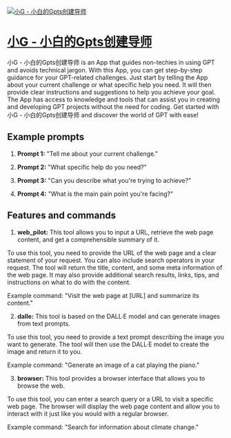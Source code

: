 [![小G - 小白的Gpts创建导师](null)](https://chat.openai.com/g/g-llhxGqF04-xiao-g-xiao-bai-de-gptschuang-jian-dao-shi)

# [小G - 小白的Gpts创建导师](https://chat.openai.com/g/g-llhxGqF04-xiao-g-xiao-bai-de-gptschuang-jian-dao-shi)

小G - 小白的Gpts创建导师 is an App that guides non-techies in using GPT and avoids technical jargon. With this App, you can get step-by-step guidance for your GPT-related challenges. Just start by telling the App about your current challenge or what specific help you need. It will then provide clear instructions and suggestions to help you achieve your goal. The App has access to knowledge and tools that can assist you in creating and developing GPT projects without the need for coding. Get started with 小G - 小白的Gpts创建导师 and discover the world of GPT with ease!

## Example prompts

1. **Prompt 1:** "Tell me about your current challenge."

2. **Prompt 2:** "What specific help do you need?"

3. **Prompt 3:** "Can you describe what you're trying to achieve?"

4. **Prompt 4:** "What is the main pain point you're facing?"

## Features and commands

1. **web_pilot:** This tool allows you to input a URL, retrieve the web page content, and get a comprehensible summary of it.

To use this tool, you need to provide the URL of the web page and a clear statement of your request. You can also include search operators in your request. The tool will return the title, content, and some meta information of the web page. It may also provide additional search results, links, tips, and instructions on what to do with the content.

Example command: "Visit the web page at [URL] and summarize its content."

2. **dalle:** This tool is based on the DALL·E model and can generate images from text prompts.

To use this tool, you need to provide a text prompt describing the image you want to generate. The tool will then use the DALL·E model to create the image and return it to you.

Example command: "Generate an image of a cat playing the piano."

3. **browser:** This tool provides a browser interface that allows you to browse the web.

To use this tool, you can enter a search query or a URL to visit a specific web page. The browser will display the web page content and allow you to interact with it just like you would with a regular browser.

Example command: "Search for information about climate change."

